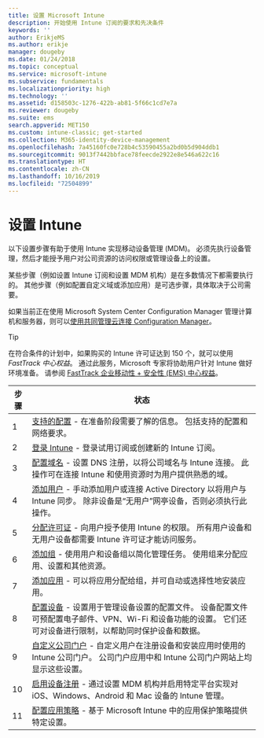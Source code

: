 ```yaml
---
title: 设置 Microsoft Intune
description: 开始使用 Intune 订阅的要求和先决条件
keywords: ''
author: ErikjeMS
ms.author: erikje
manager: dougeby
ms.date: 01/24/2018
ms.topic: conceptual
ms.service: microsoft-intune
ms.subservice: fundamentals
ms.localizationpriority: high
ms.technology: ''
ms.assetid: d158503c-1276-422b-ab81-5f66c1cd7e7a
ms.reviewer: dougeby
ms.suite: ems
search.appverid: MET150
ms.custom: intune-classic; get-started
ms.collection: M365-identity-device-management
ms.openlocfilehash: 7a45160fc0e728b4c53590455a2bd0b5d904ddb1
ms.sourcegitcommit: 9013f7442bbface78feecde2922e8e546a622c16
ms.translationtype: HT
ms.contentlocale: zh-CN
ms.lasthandoff: 10/16/2019
ms.locfileid: "72504899"
---
```

# <a name="set-up-intune"></a>设置 Intune

以下设置步骤有助于使用 Intune 实现移动设备管理 (MDM)。 必须先执行设备管理，然后才能授予用户对公司资源的访问权限或管理设备上的设置。

某些步骤（例如设置 Intune 订阅和设置 MDM 机构）是在多数情况下都需要执行的。 其他步骤（例如配置自定义域或添加应用）是可选步骤，具体取决于公司需要。

如果当前正在使用 Microsoft System Center Configuration Manager 管理计算机和服务器，则可以[使用共同管理云连接 Configuration Manager](https://docs.microsoft.com/sccm/comanage/overview)。

>[!TIP]
>在符合条件的计划中，如果购买的 Intune 许可证达到 150 个，就可以使用 *FastTrack 中心权益*。 通过此服务，Microsoft 专家将协助用户针对 Intune 做好环境准备。 请参阅 [FastTrack 企业移动性 + 安全性 (EMS) 中心权益](https://docs.microsoft.com/enterprise-mobility-security/Solutions/enterprise-mobility-fasttrack-program)。



| 步骤 |                                                                                                                       状态                                                                                                                       |
|-------|----------------------------------------------------------------------------------------------------------------------------------------------------------------------------------------------------------------------------------------------------|
|   1   |                                        [支持的配置](supported-devices-browsers.md) - 在准备阶段需要了解的信息。 包括支持的配置和网络要求。                                         |
|   2   |                                                                 [登录 Intune](account-sign-up.md) - 登录试用订阅或创建新的 Intune 订阅。                                                                  |
|   3   |                [配置域名](custom-domain-name-configure.md) - 设置 DNS 注册，以将公司域名与 Intune 连接。 此操作可在连接 Intune 和使用资源时为用户提供熟悉的域。                |
|   4   |                                   [添加用户](users-add.md) - 手动添加用户或连接 Active Directory 以将用户与 Intune 同步。 除非设备是“无用户”网亭设备，否则必须执行此操作。                                    |
|   5   |                                            [分配许可证](../licenses-assign.md) - 向用户授予使用 Intune 的权限。 所有用户设备和无用户设备都需要 Intune 许可证才能访问服务。                                             |
|   6   |                                               [添加组](../groups-add.md) - 使用用户和设备组以简化管理任务。 使用组来分配应用、设置和其他资源。                                                |
|   7   |                                                                        [添加应用](../apps/apps-add.md) - 可以将应用分配给组，并可自动或选择性地安装应用。                                                                         |
|   8   | [配置设备](../configuration/device-profiles.md) - 设置用于管理设备设置的配置文件。 设备配置文件可预配置电子邮件、VPN、Wi-Fi 和设备功能的设置。 它们还可对设备进行限制，以帮助同时保护设备和数据。 |
|   9   |       [自定义公司门户](../apps/company-portal-app.md) - 自定义用户在注册设备和安装应用时使用的 Intune 公司门户。 公司门户应用中和 Intune 公司门户网站上均显示这些设置。       |
|  10   |                                [启用设备注册](mdm-authority-set.md) - 通过设置 MDM 机构并启用特定平台实现对 iOS、Windows、Android 和 Mac 设备的 Intune 管理。                                 |
|  11   |                                                        [配置应用策略](../apps/app-protection-policy.md) - 基于 Microsoft Intune 中的应用保护策略提供特定设置。                                                         |

